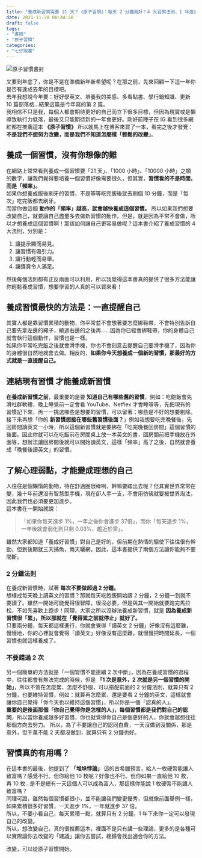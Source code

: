 ```yaml
---
title: "養成新習慣需要 21 天？《原子習慣》：每天 2 分鐘就好！4 大習慣法則，1 年進步 37 倍｜七仔札記"
date: 2021-11-28 00:44:50
draft: false
tags: 
- "書摘"
- "原子習慣"
categories:
- "七仔說書"
---
```

![原子習慣書封](https://i.imgur.com/fXkext7.jpg)

又要到年底了，你是不是在準備新年新希望呢？在那之前，先來回顧一下這一年你是否有達成去年的目標吧。  
去年我想說今年要：好好學英文、培養我的美感、多看點書、學行銷知識、更新 10 篇部落格...結果這篇是今年寫的第 2 篇。  
我相信不只是我，每個人都會期待更好的自己而立下很多目標，但因為現實或是懶導致執行力低落，最後又只能期待新的一年會更好。剛好前陣子在 IG 看到很多網紅都在推薦這本 __《原子習慣》__ 所以就馬上在博客來買了一本，看完之後才發覺：__不是我們不想努力改變，而是我們不知道怎麼樣「輕鬆的改變」__。  

## 養成一個習慣，沒有你想像的難  
在網路上常常看到養成一個習慣要「21 天」、「1000 小時」、「10000 小時」之類的數字，讓我們覺得要培養一個習慣好像需要很久，但其實，__習慣看的不是時間，而是「頻率」。__  
如果你想養成飯後刷牙的習慣，不是等等吃完飯後就去刷個 10 分鐘，而是「每次」吃完飯都去刷牙。  
而當你做這個 __動作的「頻率」越高，就會越快養成這個習慣。__ 所以如果我們想要改變自己，就要讓自己盡量多去做新習慣的動作。但是，就是因為平常不會做，所以才想養成這個習慣啊！那該如何讓自己更容易做呢？這本書介紹了養成習慣的 4 大法則，分別是：
1. 讓提示顯而易見。
2. 讓習慣有吸引力。
3. 讓行動輕而易舉。
4. 讓獎賞令人滿足。

然後每個法則都有正反兩面可以利用，所以我覺得這本書真的提供了很多方法能讓你輕鬆養成習慣，想要學習的人真的可以買來看！  

## 養成習慣最快的方法是：一直提醒自己  
其實人都是靠習慣累積的動物，你平常並不會想著要怎麼綁鞋帶，不會特別告訴自己要先拿左邊的繩子，繞過右邊的之後再......因為你已經會綁鞋帶，你的身體自己就會執行這個動作，習慣也是一樣。  
如果你平常吃完飯之後就會滑手機，你也不會刻意去提醒自己要滑手機了，因為你的身體很自然地就會去做。相反的，__如果你今天想養成一個新的習慣，那最好的方式就是一直提醒自己。__  

## 連結現有習慣 才能養成新習慣
__在養成新習慣之前__，最重要的是要 __知道自己有哪些舊的習慣__，例如：吃飽飯會先滑社群軟體，晚上睡覺前一定會看 YouTube、Netflex 才會睡等等，先把現有的習慣記下來，再一一挑選哪些是想要的習慣，可以留著；哪些是不好的想要剔除。  
接下來再想「你的 __新習慣想接在哪些舊習慣後面？__」例如我想要吃完晚餐後，先回房間讀英文一小時，所以這個新習慣就是要綁在「吃完晚餐回房間」這個習慣的後面。因此你就可以在吃飯前在房間桌上放一本英文的書，回房間前把手機放在外面等，想辦法讓回房間後就可以開始讀英文，這樣「頻率」高了之後，自然就會養成「晚餐後讀英文」的習慣。

## 了解心理弱點，才能變成理想的自己
人往往是個懶惰的動物，待在舒適圈很棒啊，幹嘛要踏出去呢？但其實世界常常在變，幾十年前還沒有智慧型手機，現在卻人手一支，不會用彷彿就要被世界淘汰，因此我們也必須要更加進步。  
這本書在一開始就說：
>「如果你每天進步 1%，一年之後你會進步 37倍」，而你「每天退步 1%，一年後就會弱化到只剩 0.03%，趨近於零」。

雖然大家都知道「養成好習慣」對自己是好的，但前期在熱情的驅使下往往很有幹勁，但到後期就三天捕魚，兩天曬網。因此，這本書提供了兩個方法讓你能夠不要間斷。

### 2 分鐘法則
在養成新習慣時，試著 __每次不要做超過 2 分鐘。__  
想樣成每天晚上讀英文的習慣？那就每天吃飽飯開始讀 2 分鐘，2 分鐘一到就不要讀了。雖然一開始可能覺得很智障，很沒必要，但是與其一開始就要跑完馬拉松，不如先喜歡上跑步！同理，大家之所以沒辦法養成新習慣，就是 __因為養成新習慣很「累」，所以那就在「覺得累之前就停止」就好了。__  
只要兩分鐘，每天都這樣進行，你就會覺得「讀英文 2 分鐘」好像沒有這麼難，慢慢地，你的心裡就會覺得「讀英文」好像沒有這麼難，就慢慢把時間延長，一個習慣也就這樣養成了。  

### 不要錯過 2 次
另一個簡單的方法就是「一個習慣不能連續 2 次中斷」，因為在養成習慣的過程中，往往都會有無法完成的時候，但是 __「1 次是意外，2 次就是另一個習慣的開始」__，所以不管在怎麼累、怎麼不舒服，可以搭配前面的 2 分鐘法則，就算只有 2 分鐘，也要維持習慣，例如：就算再怎麼累，還是要看 2 分鐘的英文，這樣就會讓你自己覺得「你今天也以維持這個習慣」，所以你是一個「認真的人」。  
__重要的是後面那個「你自己覺得你是怎樣的人」，每個習慣都是我們對自己的認同__，所以當你養成越多好習慣，你也就覺得你自己是個更好的人，你就會越想往往那個方向去努力。
所以，為了不要讓自己的認同白費，一天沒做到沒關係，那是意外，但千萬不能 2 天都沒做到，就算只有 2 分鐘也好。

## 習慣真的有用嗎？
在這本書的最後，他提到了 __「堆垛悖論」__ 這的古希臘預言，給人一枚硬幣能讓人致富嗎？感覺不行。但你給他 10 枚呢？好像也不行。但你如果一直給他 10 枚，再 10 枚...是不是總有一天這個人可以成為富人，那這樣你能說 1 枚硬幣不能讓人致富嗎？  
同理可證，雖然每個習慣都很小，並不能讓我們變更優秀，但就像前面舉例一樣，如果累積很多好習慣，一天進步 1%，一年就進步 37 倍。  
所以，不要小看自己，每天累積一點，就算只有 2 分鐘，1 年下來你一定可以發現自己的改變。  
所以，想改變自己，真的很推薦這本，裡面不是只有講一些理論，更多的是各種可以實際讓你去改變的「建議」讓你去嘗試，總歸會找出適合你的方法。

改變，可以從原子習慣開始。  















